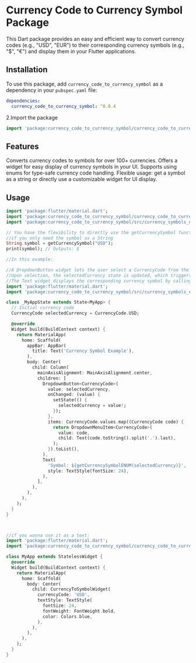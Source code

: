 # Currency Code to Currency Symbol Package

This Dart package provides an easy and efficient way to convert currency codes (e.g., "USD", "EUR") to their corresponding currency symbols (e.g., "$", "€") and display them in your Flutter applications.

## Installation

To use this package, add `currency_code_to_currency_symbol` as a dependency in your `pubspec.yaml` file:

```yaml
dependencies:
  currency_code_to_currency_symbol: ^0.0.4

```
2.Import the package
```dart
import 'package:currency_code_to_currency_symbol/currency_code_to_currency_symbol.dart';

```
## Features

Converts currency codes to symbols for over 100+ currencies.
Offers a widget for easy display of currency symbols in your UI.
Supports using enums for type-safe currency code handling.
Flexible usage: get a symbol as a string or directly use a customizable widget for UI display.



## Usage



```dart
import 'package:flutter/material.dart';
import 'package:currency_code_to_currency_symbol/currency_code_to_currency_symbol.dart';
import 'package:currency_code_to_currency_symbol/src/currency_symbols_enum.dart';

// You have the flexibility to directly use the getCurrencySymbol function 
//if you only need the symbol as a String
String symbol = getCurrencySymbol("USD");
print(symbol); // Outputs: $

//In this example:

//A DropdownButton widget lets the user select a CurrencyCode from the available enum values.
//Upon selection, the selectedCurrency state is updated, which triggers a rebuild.
//The Text widget displays the corresponding currency symbol by calling getCurrencySymbolENUM(selectedCurrency).
import 'package:flutter/material.dart';
import 'package:currency_code_to_currency_symbol/src/currency_symbols_enum.dart';

class _MyAppState extends State<MyApp> {
  // Initial currency code
  CurrencyCode selectedCurrency = CurrencyCode.USD;

  @override
  Widget build(BuildContext context) {
    return MaterialApp(
      home: Scaffold(
        appBar: AppBar(
          title: Text('Currency Symbol Example'),
        ),
        body: Center(
          child: Column(
            mainAxisAlignment: MainAxisAlignment.center,
            children: [
              DropdownButton<CurrencyCode>(
                value: selectedCurrency,
                onChanged: (value) {
                  setState(() {
                    selectedCurrency = value!;
                  });
                },
                items: CurrencyCode.values.map((CurrencyCode code) {
                  return DropdownMenuItem<CurrencyCode>(
                    value: code,
                    child: Text(code.toString().split('.').last),
                  );
                }).toList(),
              ),
              Text(
                'Symbol: ${getCurrencySymbolENUM(selectedCurrency)}',
                style: TextStyle(fontSize: 24),
              ),
            ],
          ),
        ),
      ),
    );
  }
}



//if you wanna use it as a text:
import 'package:flutter/material.dart';
import 'package:currency_code_to_currency_symbol/currency_code_to_currency_symbol.dart';

class MyApp extends StatelessWidget {
  @override
  Widget build(BuildContext context) {
    return MaterialApp(
      home: Scaffold(
        body: Center(
          child: CurrencyToSymbolWidget(
            currencyCode: 'USD',
            textStyle: TextStyle(
              fontSize: 24,
              fontWeight: FontWeight.bold,
              color: Colors.blue,
            ),
          ),
        ),
      ),
    );
  }
}


```

